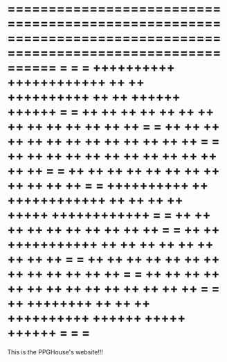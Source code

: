 ==============================================================================================================
=                                                                                                            =
=    ++++++++++       ++++++++++++    ++        ++     ++++++++++    ++        ++    ++++++      ++++++      =
=    ++        ++    ++          ++   ++        ++    ++        ++   ++        ++   ++    ++    ++    ++     =
=    ++         ++  ++            ++  ++        ++   ++          ++  ++        ++  ++          ++      ++    =
=    ++         ++  ++            ++  ++        ++   ++          ++  ++        ++  ++         ++        ++   =
=    ++        ++   ++                ++        ++   ++          ++  ++        ++   ++        ++        ++   =
=    ++++++++++     ++                ++++++++++++   ++          ++  ++        ++    +++++    ++++++++++++   =
=    ++             ++                ++        ++   ++          ++  ++        ++        ++   ++             =
=    ++             ++   +++++++++++  ++        ++   ++          ++  ++        ++         ++  ++        ++   =
=    ++             ++        ++ ++   ++        ++   ++          ++   ++      ++          ++   ++      ++    =
=    ++              ++      ++  ++   ++        ++    ++        ++     ++    ++     ++   ++     ++    ++     =
=    ++               ++++++++   ++   ++        ++     ++++++++++       ++++++       +++++       ++++++      =
=                                                                                                            =
==============================================================================================================

This is the PPGHouse's website!!!
